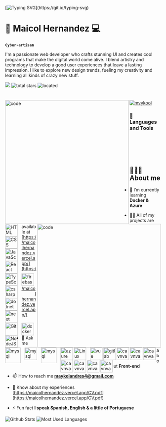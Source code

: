


[![Typing SVG](https://readme-typing-svg.herokuapp.com?font=Bold+new&color=23808080&size=30&width=800&duration=6969&lines=Welcome+to+my+profile!)](https://git.io/typing-svg)


# 🌆  Maicol Hernandez 💻

**` Cyber-artisan `**

I'm a passionate web developer who crafts stunning UI and creates cool programs that make the digital world come alive. I blend artistry and technology to develop a good user experiences that leave a lasting impression. I like to explore new design trends, fueling my creativity and learning all kinds of crazy new stuff.

   <p align="left">
      <img src="https://custom-icon-badges.demolab.com/badge/-maykolandres4@gmail.com-red?style=for-the-badge&logo=mention&logoColor=white"/> 
      <img alt="total stars" title="Total stars on GitHub" src="https://custom-icon-badges.demolab.com/github/stars/mvykool?color=%23E1AD0E&logo=star&logoColor=white&style=for-the-badge&labelColor=C79600""/>
     <img alt="located" title="located" src="https://custom-icon-badges.demolab.com/badge/Medellin-Col-blue?style=for-the-badge&logo=location&logoColor=white&labelColor=blue"/>
   </p>

# 
<img align="left" alt="code" width="400" src="https://media.tenor.com/ZvOCunW56s4AAAAd/rain-pixel.gif" />

<img align="right" alt="code" width="400" src="https://wallpaperaccess.com/full/5927911.gif" />

<p align="left"> <a href="https://github.com/ryo-ma/github-profile-trophy"><img src="https://github-profile-trophy.vercel.app/?username=mvykool" alt="mvykool" /></a> </p>

### 🧰 Languages and Tools

<img align="left" alt="HTML" width="40px" style="padding-right:10px;" src="https://cdn.jsdelivr.net/gh/devicons/devicon/icons/html5/html5-plain.svg" />
<img align="left" alt="CSS" width="40px" style="padding-right:10px;" src="https://cdn.jsdelivr.net/gh/devicons/devicon/icons/css3/css3-plain.svg" />
<img align="left" alt="JavaScript" width="40px" style="padding-right:10px;" src="https://cdn.jsdelivr.net/gh/devicons/devicon/icons/javascript/javascript-plain.svg" />
<img align="left" alt="React" width="40px" style="padding-right:10px;" src="https://cdn.jsdelivr.net/gh/devicons/devicon/icons/react/react-original.svg" />
<img align="left" alt="TypeScript" width="40px" style="padding-right:10px;" src="https://cdn.jsdelivr.net/gh/devicons/devicon/icons/typescript/typescript-plain.svg" />
<img align="left" alt="firebase" width="40px" src="https://cdn.jsdelivr.net/gh/devicons/devicon/icons/firebase/firebase-plain.svg" />
<img align="left" alt="csharp" width="40px" style="padding-right:10px;" src="https://cdn.jsdelivr.net/gh/devicons/devicon/icons/csharp/csharp-plain.svg"/>
<img align="left" alt="dotnet" width="40px" style="padding-right:10px;" src="https://cdn.jsdelivr.net/gh/devicons/devicon/icons/dotnetcore/dotnetcore-original.svg" />
<img align="left" alt="next" width="40px" style="padding-right:10px;" src="https://media.graphassets.com/VKHHNvEETYqZRkqgjybc" />
<img align="left" alt="Git" width="40px" style="padding-right:10px;" src="https://cdn.jsdelivr.net/gh/devicons/devicon/icons/git/git-original.svg" />
<img align="left" alt="docker" width="40px" src="https://cdn.jsdelivr.net/gh/devicons/devicon/icons/docker/docker-plain.svg" />      
<img align="left" alt="NodeJS" width="40px" style="padding-right:10px;" src="https://cdn.jsdelivr.net/gh/devicons/devicon/icons/nodejs/nodejs-original.svg" />
<img align="left" alt="mysql" width="50px" style="padding-right:10px;" src="https://cdn.jsdelivr.net/gh/devicons/devicon/icons/mysql/mysql-original-wordmark.svg" />
<img align="left" alt="mysql" width="40px" style="padding-right:10px;" src="https://cdn.jsdelivr.net/gh/devicons/devicon/icons/tailwindcss/tailwindcss-plain.svg" />
<img align="left" alt="mysql" width="50px" style="padding-right:10px;" src="https://upload.wikimedia.org/wikipedia/de/thumb/8/8c/Microsoft_SQL_Server_Logo.svg/800px-Microsoft_SQL_Server_Logo.svg.png" />
<img align="left" alt="azure" width="40px" src="https://cdn.jsdelivr.net/gh/devicons/devicon/icons/azure/azure-original.svg" />
<img align="left" alt="Linux" width="40px" style="padding-right:10px;" src="https://cdn.jsdelivr.net/gh/devicons/devicon/icons/linux/linux-original.svg" />
<img align="left" alt="vue" width="40px" src="https://cdn.jsdelivr.net/gh/devicons/devicon/icons/vuejs/vuejs-original.svg" />
<img align="left" alt="gitlab" width="40px" src="https://cdn.jsdelivr.net/gh/devicons/devicon/icons/gitlab/gitlab-original.svg" />
<img align="left" alt="cavnva" width="40px" src="https://cdn.jsdelivr.net/gh/devicons/devicon/icons/jira/jira-original.svg" />
<img align="left" alt="cavnva" width="40px" src="https://cdn.jsdelivr.net/gh/devicons/devicon/icons/bootstrap/bootstrap-plain.svg" />
<img align="left" alt="cavnva" width="40px" src="https://cdn.jsdelivr.net/gh/devicons/devicon/icons/jest/jest-plain.svg" />
<img  align="left" alt="cavnva" width="40px" src="https://cdn.jsdelivr.net/gh/devicons/devicon/icons/redux/redux-original.svg" />
<img align="left" alt="cavnva" width="40px" src="https://cdn.jsdelivr.net/gh/devicons/devicon/icons/sass/sass-original.svg" />
<img align="left" alt="cavnva" width="40px" src="https://cdn.jsdelivr.net/gh/devicons/devicon/icons/sqlite/sqlite-original.svg" />
<img align="left" alt="cavnva" width="40px" src="https://cdn.jsdelivr.net/gh/devicons/devicon/icons/mongodb/mongodb-plain-wordmark.svg" />
          
<br />
<br />
<br />
<br />

## 👨🏻‍💻 About me

- 🌱 I’m currently learning **Docker & Azure**

- 👨‍💻 All of my projects are available at [https://maicolhernandez.vercel.app/](https://maicolhernandez.vercel.app/)

- 💬 Ask me about **Front-end**

- 📫 How to reach me **maykolandres4@gmail.com**

- 📄 Know about my experiences [https://maicolhernandez.vercel.app/CV.pdf](https://maicolhernandez.vercel.app/CV.pdf)

- ⚡ Fun fact **I speak Spanish, English & a little of Portuguese**


![Github Stats](https://github-readme-stats.vercel.app/api?username=mvykool&show_icons=true&theme=dark&count_private=true)
![Most Used Languages](https://github-readme-stats.vercel.app/api/top-langs/?username=mvykool&theme=dark&layout=compact)

